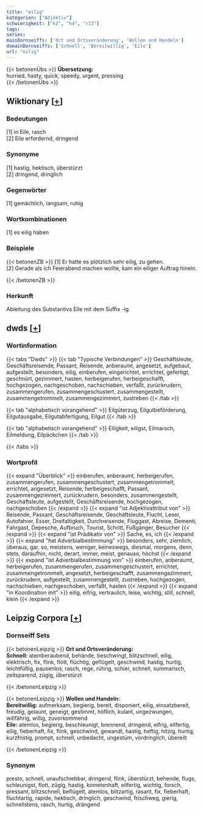 ```yaml
---
title: "eilig"
kategorien: ["Adjektiv"]
schwierigkeit: ["k2", "h4", "r13"]
tags:
series:
mainDornseiffs: ['Ort und Ortsveränderung', 'Wollen und Handeln']
domainDornseiffs: ['Schnell', 'Bereitwillig', 'Eile']
url: "eilig"
---
```


{{< betonenÜbs >}}
**Übersetzung:**  
hurried, hasty, quick, speedy, urgent, pressing  
{{< /betonenÜbs >}}

## Wiktionary [[+](https://de.wiktionary.org/wiki/eilig)]

### Bedeutungen
[1] in Eile, rasch  
[2] Eile erfordernd, dringend  

### Synonyme
[1] hastig, hektisch, überstürzt  
[2] dringend, dringlich  

### Gegenwörter
[1] gemächlich, langsam, ruhig  

### Wortkombinationen
[1] es eilig haben  

### Beispiele
{{< betonenZB >}}
[1] Er hatte es plötzlich sehr eilig, zu gehen.  
[2] Gerade als ich Feierabend machen wollte, kam ein eiliger Auftrag hinein.  

{{< /betonenZB >}}
### Herkunft
Ableitung des Substantivs Eile mit dem Suffix -ig  



## dwds [[+](https://www.dwds.de/wb/eilig)]

### Wortinformation
{{< tabs "Dwds" >}}
{{< tab "Typische Verbindungen" >}}
Geschäftsleute, Geschäftsreisende, Passant, Reisende, anberaumt, angesetzt, aufgebaut, aufgestellt, besonders, eilig, einberufen, eingerichtet, errichtet, gefertigt, geschnürt, gezimmert, hasten, herbeigerufen, herbeigeschafft, hochgezogen, nachgeschoben, nachschieben, verfaßt, zurückrudern, zusammengerufen, zusammengeschustert, zusammengestellt, zusammengetrommelt, zusammengezimmert, zustreben
{{< /tab >}}

{{< tab "alphabetisch vorangehend" >}}
Eilgüterzug, Eilgutbeförderung, Eilgutausgabe, Eilgutabfertigung, Eilgut
{{< /tab >}}

{{< tab "alphabetisch vorangehend" >}}
Eiligkeit, eiligst, Eilmarsch, Eilmeldung, Eilpäckchen
{{< /tab >}}

{{< /tabs >}}

### Wortprofil
{{< expand "Überblick" >}} einberufen, anberaumt, herbeigerufen, zusammengerufen, zusammengeschustert, zusammengetrommelt, errichtet, angesetzt, Reisende, herbeigeschafft, Passant, zusammengezimmert, zurückrudern, besonders, zusammengestellt, Geschäftsleute, aufgestellt, Geschäftsreisende, hochgezogen, nachgeschoben {{< /expand >}}
{{< expand "ist Adjektivattribut von" >}} Reisende, Passant, Geschäftsreisende, Geschäftsleute, Flucht, Leser, Autofahrer, Esser, Dreifaltigkeit, Durchreisende, Fluggast, Abreise, Dementi, Fahrgast, Depesche, Aufbruch, Tourist, Schritt, Fußgänger, Besucher {{< /expand >}}
{{< expand "ist Prädikativ von" >}} Sache, es, ich {{< /expand >}}
{{< expand "hat Adverbialbestimmung" >}} besonders, sehr, ziemlich, überaus, gar, so, meistens, weniger, keineswegs, diesmal, morgens, denn, stets, daraufhin, nicht, derart, immer, meist, genauso, höchst {{< /expand >}}
{{< expand "ist Adverbialbestimmung von" >}} einberufen, anberaumt, herbeigerufen, zusammengerufen, zusammengeschustert, errichtet, zusammengetrommelt, angesetzt, herbeigeschafft, zusammengezimmert, zurückrudern, aufgestellt, zusammengestellt, zustreben, hochgezogen, nachschieben, nachgeschoben, verfaßt, hasten {{< /expand >}}
{{< expand "in Koordination mit" >}} eilig, eifrig, vertraulich, leise, wichtig, still, schnell, klein {{< /expand >}}

## Leipzig Corpora [[+](https://corpora.uni-leipzig.de/en/res?word=eilig&corpusId=deu_newscrawl-public_2018)]

### Dornseiff Sets
{{< betonenLeipzig >}}
**Ort und Ortsveränderung:**  
**Schnell:** atemberaubend, behände, beschwingt, blitzschnell, eilig, elektrisch, fix, flink, flott, flüchtig, geflügelt, geschwind, hastig, hurtig, leichtfüßig, pausenlos, rasch, rege, rührig, schier, schnell, summarisch, zeitsparend, zügig, überstürzt  

{{< /betonenLeipzig >}}


{{< betonenLeipzig >}}
**Wollen und Handeln:**  
**Bereitwillig:** aufmerksam, begierig, bereit, disponiert, eilig, einsatzbereit, freudig, gelaunt, geneigt, gestimmt, höflich, kulant, ungezwungen, willfährig, willig, zuvorkommend  
**Eile:** atemlos, begierig, beschleunigt, brennend, dringend, eifrig, eilfertig, eilig, fieberhaft, fix, flink, geschwind, gewandt, hastig, heftig, hitzig, hurtig, kurzfristig, prompt, schnell, unbedacht, ungestüm, vordringlich, übereilt  

{{< /betonenLeipzig >}}

### Synonym
presto, schnell, unaufschiebbar, dringend, flink, überstürzt, behende, flugs, schleunigst, flott, zügig, hastig, kometenhaft, eilfertig, wichtig, forsch, pressant, blitzschnell, beflügelt, atemlos, blitzartig, rasant, fix, fieberhaft, fluchtartig, rapide, hektisch, dringlich, geschwind, frischweg, gierig, schnellstens, rasch, hurtig, drängend

